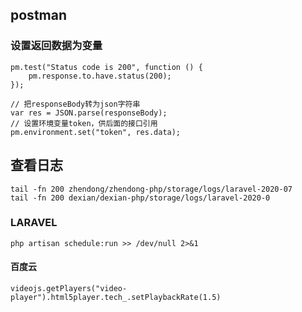 ## postman

### 设置返回数据为变量

```
pm.test("Status code is 200", function () {
    pm.response.to.have.status(200);
});

// 把responseBody转为json字符串
var res = JSON.parse(responseBody);
// 设置环境变量token，供后面的接口引用
pm.environment.set("token", res.data);
```



## 查看日志

```shell
tail -fn 200 zhendong/zhendong-php/storage/logs/laravel-2020-07
tail -fn 200 dexian/dexian-php/storage/logs/laravel-2020-0
```

 

### LARAVEL

```
php artisan schedule:run >> /dev/null 2>&1
```



#### 百度云

```
videojs.getPlayers("video-player").html5player.tech_.setPlaybackRate(1.5)
```

